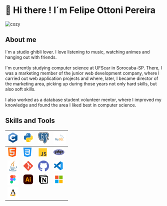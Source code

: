 # 👋 Hi there ! I´m Felipe Ottoni Pereira

<img src="gif 7.gif" style="width: 70%;" alt="cozy" />

## About me

I´m a studio ghibli lover. I love listening to music, watching animes and hanging out with friends. <br><br> I'm currently studying computer science at UFScar in Sorocaba-SP. There, I was a marketing member of the junior web development company, where I carried out web application projects and where, later, I became director of the marketing area, picking up during those years not only hard skills, but also soft skills. <br><br> I also worked as a database student volunteer mentor, where I improved my knowledge and found the area I liked best in computer science.

## Skills and Tools
|  <img src="C_Logo.png" height = "32"/> | <img src="python.svg" height = "32"/>| <img src="postgresql.svg" height = "35"/> | <img src="mysql.svg" height = "40"/>     |
| -------------------------------------- | ------------------------------------ | ----------------------------------------- | ---------------------------------------- |
|  <img src="html.png" height = "30"/>   | <img src="css-3.png" height = "30"/> | <img src="js.svg" height = "30"/>         | <img src="php.png" height = "35"/>       |
|  <img src="java.png" height = "35"/>   | <img src="git.svg" height = "35"/>   | <img src="github.png" height = "35"/>     | <img src="vscode.svg" height = "32"/>    |
|  <img src="figma.svg" height = "35"/>  | <img src="adobe.svg" height = "35"/> | <img src="notion.svg" height = "35"/>     | <img src="microsoft.svg" height = "35"/> |
|  <img src="linux.svg" height = "35"/>  |                                      |                                           |                                          |

